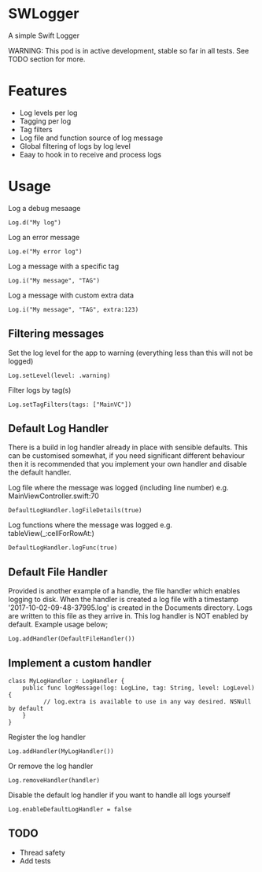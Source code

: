 # SWLogger
A simple Swift Logger

WARNING: This pod is in active development, stable so far in all tests. 
See TODO section for more.

# Features

* Log levels per log
* Tagging per log
* Tag filters
* Log file and function source of log message
* Global filtering of logs by log level
* Eaay to hook in to receive and process logs

# Usage

Log a debug mesaage
```
Log.d("My log")
```

Log an error message
```
Log.e("My error log")
```

Log a message with a specific tag
```
Log.i("My message", "TAG")
```

Log a message with custom extra data
```
Log.i("My message", "TAG", extra:123)
```

## Filtering messages

Set the log level for the app to warning (everything less than this will not be logged)
```
Log.setLevel(level: .warning)
```

Filter logs by tag(s)
```
Log.setTagFilters(tags: ["MainVC"])
```

## Default Log Handler

There is a build in log handler already in place with sensible defaults.
This can be customised somewhat, if you need significant different behaviour then it is recommended that you implement your own handler and disable the default handler.

Log file where the message was logged (including line number) e.g. MainViewController.swift:70
```
DefaultLogHandler.logFileDetails(true)
```

Log functions where the message was logged e.g. tableView(_:cellForRowAt:)
```
DefaultLogHandler.logFunc(true)
```

## Default File Handler

Provided is another example of a handle, the file handler which enables logging to disk.
When the handler is created a log file with a timestamp '2017-10-02-09-48-37995.log' is created in the Documents directory. Logs are written to this file as they arrive in. This log handler is NOT enabled by default. Example usage below;

```
Log.addHandler(DefaultFileHandler())
```

## Implement a custom handler

```
class MyLogHandler : LogHandler {
	public func logMessage(log: LogLine, tag: String, level: LogLevel) {
          // log.extra is available to use in any way desired. NSNull by default
    }
}
```

Register the log handler

```
Log.addHandler(MyLogHandler())
```

Or remove the log handler
```
Log.removeHandler(handler)
```

Disable the default log handler if you want to handle all logs yourself
```
Log.enableDefaultLogHandler = false
```

## TODO

* Thread safety
* Add tests
